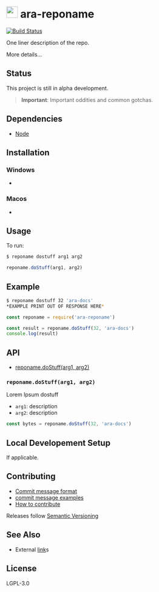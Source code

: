 <img src="https://github.com/arablocks/docs/blob/master/ara.png" width="30" height="30" /> ara-reponame
========

[![Build Status](https://travis-ci.com/AraBlocks/docs.svg?token=6WjTyCg41y8MBmCzro5x&branch=master)](https://travis-ci.com/arablocks/docs)

One liner description of the repo.

More details...

## Status
This project is still in alpha development.

> **Important**: Important oddities and common gotchas.

## Dependencies
- [Node](https://nodejs.org/en/download/)

## Installation
### Windows
-

### Macos
-

## Usage
To run:
```sh
$ reponame dostuff arg1 arg2
```
```js
reponame.doStuff(arg1, arg2)
```

## Example
```sh
$ reponame dostuff 32 'ara-docs'
*EXAMPLE PRINT OUT OF RESPONSE HERE*
```

```js
const reponame = require('ara-reponame')

const result = reponame.doStuff(32, 'ara-docs')
console.log(result)
```

## API

* [reponame.doStuff(arg1, arg2)](#doStuff)

### `reponame.doStuff(arg1, arg2)` <a name="doStuff"></a>

Lorem Ipsum dostuff
- `arg1`: description
- `arg2`: description

```js
const bytes = reponame.doStuff(32, 'ara-docs')
```

## Local Developement Setup
If applicable.

## Contributing
- [Commit message format](/.github/COMMIT_FORMAT.md)
- [commit message examples](/.github/COMMIT_FORMAT_EXAMPLES.md)
- [How to contribute](/.github/CONTRIBUTING.md)

Releases follow [Semantic Versioning](https://semver.org/)

## See Also
- External [link](https://goo.gl/67cqTC)s

## License
LGPL-3.0

